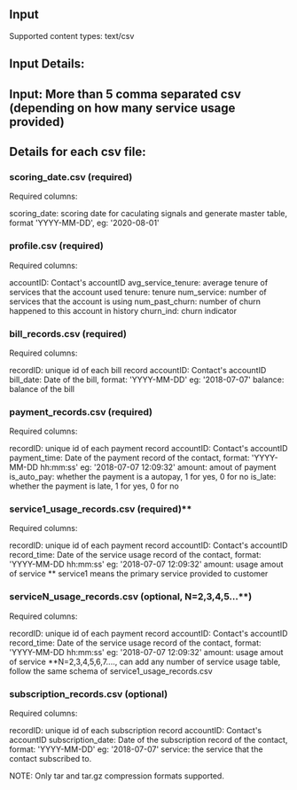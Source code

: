 ## Input
Supported content types:  text/csv

## Input Details:
## Input: More than 5 comma separated csv (depending on how many service usage provided)

## Details for each csv file:

### scoring_date.csv (required)

Required columns:

scoring_date: scoring date for caculating signals and generate master table, format 'YYYY-MM-DD', eg: '2020-08-01'

### profile.csv (required)

Required columns:

accountID: Contact's accountID
avg_service_tenure: average tenure of services that the account used
tenure: tenure
num_service: number of services that the account is using
num_past_churn: number of churn happened to this account in history
churn_ind: churn indicator


### bill_records.csv (required)

Required columns: 

recordID: unique id of each bill record
accountID: Contact's accountID
bill_date: Date of the bill, format: 'YYYY-MM-DD' eg: '2018-07-07'
balance: balance of the bill
 
### payment_records.csv (required)

Required columns: 
 
recordID: unique id of each payment record
accountID: Contact's accountID
payment_time: Date of the payment record of the contact, format: 'YYYY-MM-DD hh:mm:ss' eg: '2018-07-07 12:09:32'
amount: amout of payment
is_auto_pay: whether the payment is a autopay, 1 for yes, 0 for no
is_late: whether the payment is late, 1 for yes, 0 for no

### service1_usage_records.csv (required)**

Required columns:

recordID: unique id of each payment record
accountID: Contact's accountID
record_time: Date of the service usage record of the contact, format: 'YYYY-MM-DD hh:mm:ss' eg: '2018-07-07 12:09:32'
amount: usage amout of service
** service1 means the primary service provided to customer

### serviceN_usage_records.csv (optional, N=2,3,4,5...**)

Required columns:

recordID: unique id of each payment record
accountID: Contact's accountID
record_time: Date of the service usage record of the contact, format: 'YYYY-MM-DD hh:mm:ss' eg: '2018-07-07 12:09:32'
amount: usage amout of service
**N=2,3,4,5,6,7...., can add any number of service usage table, follow the same schema of service1_usage_records.csv

### subscription_records.csv (optional)

Required columns:

recordID: unique id of each subscription record
accountID: Contact's accountID
subscription_date: Date of the subscription record of the contact, format: 'YYYY-MM-DD' eg: '2018-07-07'
service: the service that the contact subscribed to.


NOTE:  Only tar and tar.gz compression formats supported.